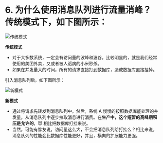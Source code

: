 # 6. 为什么使用消息队列进行流量消峰？传统模式下，如下图所示：

![传统模式](https://image-1302243118.cos.ap-beijing.myqcloud.com/img/07.png)

**传统模式**

- 对于大多数系统，一定会有访问量的波峰和波谷。比较明显的，就是我们经常使用的美团外卖，又或者被人诟病的小米秒杀。
- 如果在并发量大的时间，所有的请求直接打到数据库，造成数据库直接挂掉。

引入消息队列后，如下图所示：

![新模式](https://image-1302243118.cos.ap-beijing.myqcloud.com/img/07.png)

**新模式**

- 通过将请求先转发到消息队列中。然后，系统 A 慢慢的按照数据库能处理的并发量，从消息队列中逐步拉取消息进行消费。在**生产中，这个短暂的高峰期积压是允许的**，😈 相比把数据库打挂来说。
- 当然，可能有胖友说，访问量这么大，不会把消息队列给打挂么？相比来说，消息队列的性能会比数据库性能更好，并且，横向的扩展能力更强。

